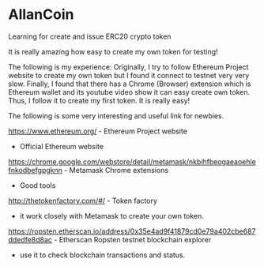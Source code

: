 # AllanCoin
Learning for create and issue ERC20 crypto token

It is really amazing how easy to create my own token for testing!

The following is my experience:
Originally, I try to follow Ethereum Project website to create my own token but I found it connect to testnet very very slow.
Finally, I found that there has a Chrome (Browser) extension which is Ethereum wallet and its youtube video show it can easy create own token.
Thus, I follow it to create my first token. It is really easy!

The following is some very interesting and useful link for newbies.

https://www.ethereum.org/ - Ethereum Project website
  - Official Ethereum website
  
https://chrome.google.com/webstore/detail/metamask/nkbihfbeogaeaoehlefnkodbefgpgknn - Metamask Chrome extensions
  - Good tools 

http://thetokenfactory.com/#/ - Token factory
  - it work closely with Metamask to create your own token.

https://ropsten.etherscan.io/address/0x35e4ad9f41879cd0e79a402cbe687ddedfe8d8ac - Etherscan Ropsten testnet blockchain explorer 
  - use it to check blockchain transactions and status.
  
  
